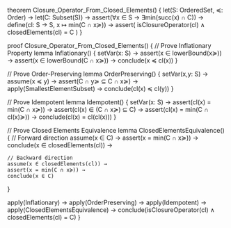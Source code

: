 theorem Closure_Operator_From_Closed_Elements() {
  let(S: OrderedSet, ≼: Order) →
  let(C: Subset(S)) →
  assert(∀x ∈ S → ∃min(succ(x) ∩ C)) →
  define(cl: S → S, x ↦ min(C ∩ x≽)) →
  assert(
    isClosureOperator(cl) ∧
    closedElements(cl) = C
  )
}

proof Closure_Operator_From_Closed_Elements() {
  // Prove Inflationary Property
  lemma Inflationary() {
    setVar(x: S) →
    assert(x ∈ lowerBound(x≽)) →
    assert(x ∈ lowerBound(C ∩ x≽)) →
    conclude(x ≼ cl(x))
  }

  // Prove Order-Preserving
  lemma OrderPreserving() {
    setVar(x,y: S) →
    assume(x ≼ y) →
    assert(C ∩ y≽ ⊆ C ∩ x≽) →
    apply(SmallestElementSubset) →
    conclude(cl(x) ≼ cl(y))
  }

  // Prove Idempotent
  lemma Idempotent() {
    setVar(x: S) →
    assert(cl(x) = min(C ∩ x≽)) →
    assert(cl(x) ∈ (C ∩ x≽) ⊆ C) →
    assert(cl(x) = min(C ∩ cl(x)≽)) →
    conclude(cl(x) = cl(cl(x)))
  }

  // Prove Closed Elements Equivalence
  lemma ClosedElementsEquivalence() {
    // Forward direction
    assume(x ∈ C) →
    assert(x = min(C ∩ x≽)) →
    conclude(x ∈ closedElements(cl)) →
    
    // Backward direction
    assume(x ∈ closedElements(cl)) →
    assert(x = min(C ∩ x≽)) →
    conclude(x ∈ C)
  }

  apply(Inflationary) →
  apply(OrderPreserving) →
  apply(Idempotent) →
  apply(ClosedElementsEquivalence) →
  conclude(isClosureOperator(cl) ∧ closedElements(cl) = C)
}